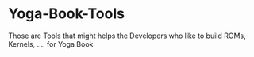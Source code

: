 # Yoga-Book-Tools
Those are Tools that might helps the Developers who like to build ROMs, Kernels, .... for Yoga Book
